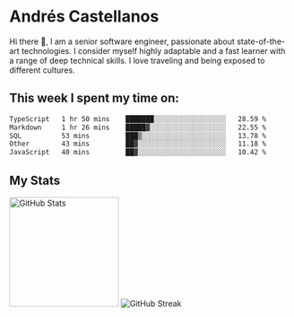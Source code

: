 # Andrés Castellanos

Hi there 👋, I am a senior software engineer, passionate about state-of-the-art technologies. I consider myself highly adaptable and a fast learner with a range of deep technical skills. I love traveling and being exposed to different cultures.

## This week I spent my time on:

<!--START_SECTION:waka-->

```txt
TypeScript   1 hr 50 mins    ███████░░░░░░░░░░░░░░░░░░   28.59 %
Markdown     1 hr 26 mins    █████▓░░░░░░░░░░░░░░░░░░░   22.55 %
SQL          53 mins         ███▒░░░░░░░░░░░░░░░░░░░░░   13.78 %
Other        43 mins         ██▓░░░░░░░░░░░░░░░░░░░░░░   11.18 %
JavaScript   40 mins         ██▓░░░░░░░░░░░░░░░░░░░░░░   10.42 %
```

<!--END_SECTION:waka-->

## My Stats

<img height="195" src="https://github-readme-stats.vercel.app/api?username=andrescv&show_icons=true&theme=onedark&hide_border=true&card_width=495" alt="GitHub Stats" />

<img src="https://streak-stats.demolab.com?user=andrescv&theme=one-dark-pro&hide_border=true" alt="GitHub Streak" />
